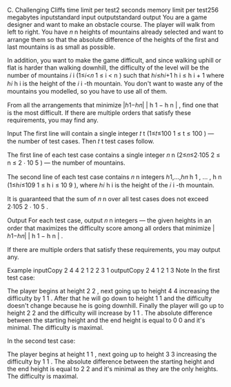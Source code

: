 C. Challenging Cliffs
time limit per test2 seconds
memory limit per test256 megabytes
inputstandard input
outputstandard output
You are a game designer and want to make an obstacle course. The player will walk from left to right. You have 𝑛
n
 heights of mountains already selected and want to arrange them so that the absolute difference of the heights of the first and last mountains is as small as possible.

In addition, you want to make the game difficult, and since walking uphill or flat is harder than walking downhill, the difficulty of the level will be the number of mountains 𝑖
i
 (1≤𝑖<𝑛
1
≤
i
<
n
) such that ℎ𝑖≤ℎ𝑖+1
h
i
≤
h
i
+
1
 where ℎ𝑖
h
i
 is the height of the 𝑖
i
-th mountain. You don't want to waste any of the mountains you modelled, so you have to use all of them.

From all the arrangements that minimize |ℎ1−ℎ𝑛|
|
h
1
−
h
n
|
, find one that is the most difficult. If there are multiple orders that satisfy these requirements, you may find any.

Input
The first line will contain a single integer 𝑡
t
 (1≤𝑡≤100
1
≤
t
≤
100
) — the number of test cases. Then 𝑡
t
 test cases follow.

The first line of each test case contains a single integer 𝑛
n
 (2≤𝑛≤2⋅105
2
≤
n
≤
2
⋅
10
5
) — the number of mountains.

The second line of each test case contains 𝑛
n
 integers ℎ1,…,ℎ𝑛
h
1
,
…
,
h
n
 (1≤ℎ𝑖≤109
1
≤
h
i
≤
10
9
), where ℎ𝑖
h
i
 is the height of the 𝑖
i
-th mountain.

It is guaranteed that the sum of 𝑛
n
 over all test cases does not exceed 2⋅105
2
⋅
10
5
.

Output
For each test case, output 𝑛
n
 integers — the given heights in an order that maximizes the difficulty score among all orders that minimize |ℎ1−ℎ𝑛|
|
h
1
−
h
n
|
.

If there are multiple orders that satisfy these requirements, you may output any.

Example
inputCopy
2
4
4 2 1 2
2
3 1
outputCopy
2 4 1 2 
1 3
Note
In the first test case:

The player begins at height 2
2
, next going up to height 4
4
 increasing the difficulty by 1
1
. After that he will go down to height 1
1
 and the difficulty doesn't change because he is going downhill. Finally the player will go up to height 2
2
 and the difficulty will increase by 1
1
. The absolute difference between the starting height and the end height is equal to 0
0
 and it's minimal. The difficulty is maximal.

In the second test case:

The player begins at height 1
1
, next going up to height 3
3
 increasing the difficulty by 1
1
. The absolute difference between the starting height and the end height is equal to 2
2
 and it's minimal as they are the only heights. The difficulty is maximal.
